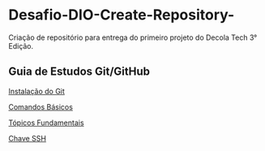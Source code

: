 # Desafio-DIO-Create-Repository-
Criação de repositório para entrega do primeiro projeto do Decola Tech 3° Edição. 

## Guia de Estudos Git/GitHub
[Instalação do Git](https://web.dio.me/course/introducao-ao-git-e-ao-github/learning/014fe14a-dc5a-41ec-9965-755a79694f27?back=/track/decola-tech-3a-edicao&tab=undefined&moduleId=undefined)

[Comandos Básicos](https://web.dio.me/course/introducao-ao-git-e-ao-github/learning/5008950d-a42b-4fc3-813b-fdaeebc86529?back=/track/decola-tech-3a-edicao&tab=undefined&moduleId=undefined)

[Tópicos Fundamentais](https://web.dio.me/course/introducao-ao-git-e-ao-github/learning/0f9c0907-c8dd-4cf4-b9f5-05f5dd486875?back=/track/decola-tech-3a-edicao&tab=undefined&moduleId=undefined)

[Chave SSH](https://web.dio.me/course/introducao-ao-git-e-ao-github/learning/7410b862-1989-421a-a48d-500db5857f53?back=/track/decola-tech-3a-edicao&tab=undefined&moduleId=undefined)

